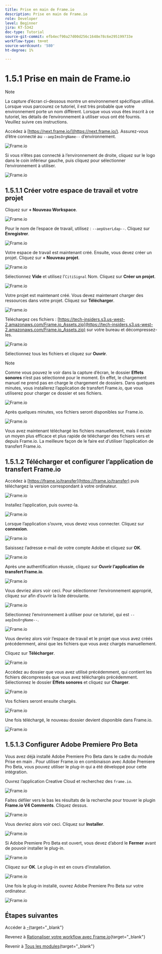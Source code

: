 ```yaml
---
title: Prise en main de Frame.io
description: Prise en main de Frame.io
role: Developer
level: Beginner
jira: KT-5342
doc-type: Tutorial
source-git-commit: efb4ecf90a27d00d256c1648e78c6e295199733e
workflow-type: tm+mt
source-wordcount: '580'
ht-degree: 1%

---
```


# 1.5.1 Prise en main de Frame.io

>[!NOTE]
>
> La capture d’écran ci-dessous montre un environnement spécifique utilisé. Lorsque vous parcourez ce tutoriel, il est très probable que votre environnement porte un nom différent. Lorsque vous vous êtes inscrit à ce tutoriel, les détails de l’environnement à utiliser vous ont été fournis. Veuillez suivre ces instructions.

Accédez à [https://next.frame.io/](https://next.frame.io/). Assurez-vous d’être connecté au `--aepImsOrgName--` d’environnement.

![Frame.io](./images/frameio1.png)

Si vous n’êtes pas connecté à l’environnement de droite, cliquez sur le logo dans le coin inférieur gauche, puis cliquez pour sélectionner l’environnement à utiliser.

![Frame.io](./images/frameio2.png)

## 1.5.1.1 Créer votre espace de travail et votre projet

Cliquez sur **+ Nouveau Workspace**.

![Frame.io](./images/frameio3.png)

Pour le nom de l’espace de travail, utilisez : `--aepUserLdap--`. Cliquez sur **Enregistrer**.

![Frame.io](./images/frameio4.png)

Votre espace de travail est maintenant créé. Ensuite, vous devez créer un projet. Cliquez sur **+ Nouveau projet**.

![Frame.io](./images/frameio5.png)

Sélectionnez **Vide** et utilisez l’`CitiSignal` Nom. Cliquez sur **Créer un projet**.

![Frame.io](./images/frameio6.png)

Votre projet est maintenant créé. Vous devez maintenant charger des ressources dans votre projet. Cliquez sur **Télécharger**.

![Frame.io](./images/frameio7.png)

Téléchargez ces fichiers : [https://tech-insiders.s3.us-west-2.amazonaws.com/Frame.io_Assets.zip](https://tech-insiders.s3.us-west-2.amazonaws.com/Frame.io_Assets.zip) sur votre bureau et décompressez-les.

![Frame.io](./images/frameio8.png)

Sélectionnez tous les fichiers et cliquez sur **Ouvrir**.

>[!NOTE]
>
>Comme vous pouvez le voir dans la capture d’écran, le dossier **Effets sonores** n’est pas sélectionné pour le moment. En effet, le chargement manuel ne prend pas en charge le chargement de dossiers. Dans quelques minutes, vous installerez l’application de transfert Frame.io, que vous utiliserez pour charger ce dossier et ses fichiers.

![Frame.io](./images/frameio9.png)

Après quelques minutes, vos fichiers seront disponibles sur Frame.io.

![Frame.io](./images/frameio10.png)

Vous avez maintenant téléchargé les fichiers manuellement, mais il existe un moyen plus efficace et plus rapide de télécharger des fichiers vers et depuis Frame.io. La meilleure façon de le faire est d’utiliser l’application de transfert Frame.io.

## 1.5.1.2 Télécharger et configurer l’application de transfert Frame.io

Accédez à [https://frame.io/transfer](https://frame.io/transfer) puis téléchargez la version correspondant à votre ordinateur.

![Frame.io](./images/frameio11.png)

Installez l’application, puis ouvrez-la.

![Frame.io](./images/frameio12.png)

Lorsque l’application s’ouvre, vous devez vous connecter. Cliquez sur **connexion**.

![Frame.io](./images/frameio13.png)

Saisissez l’adresse e-mail de votre compte Adobe et cliquez sur **OK**.

![Frame.io](./images/frameio14.png)

Après une authentification réussie, cliquez sur **Ouvrir l’application de transfert Frame.io**.

![Frame.io](./images/frameio15.png)

Vous devriez alors voir ceci. Pour sélectionner l’environnement approprié, cliquez sur afin d’ouvrir la liste déroulante.

![Frame.io](./images/frameio16.png)

Sélectionnez l’environnement à utiliser pour ce tutoriel, qui est `--aepImsOrgName--`.

![Frame.io](./images/frameio17.png)

Vous devriez alors voir l’espace de travail et le projet que vous avez créés précédemment, ainsi que les fichiers que vous avez chargés manuellement.

Cliquez sur **Télécharger**.

![Frame.io](./images/frameio18.png)

Accédez au dossier que vous avez utilisé précédemment, qui contient les fichiers décompressés que vous avez téléchargés précédemment. Sélectionnez le dossier **Effets sonores** et cliquez sur **Charger**.

![Frame.io](./images/frameio19.png)

Vos fichiers seront ensuite chargés.

![Frame.io](./images/frameio20.png)

Une fois téléchargé, le nouveau dossier devient disponible dans Frame.io.

![Frame.io](./images/frameio21.png)

## 1.5.1.3 Configurer Adobe Premiere Pro Beta

Vous avez déjà installé Adobe Premiere Pro Beta dans le cadre du module Prise en main . Pour utiliser Frame.io en combinaison avec Adobe Premiere Pro Beta, vous pouvez utiliser le plug-in qui a été développé pour cette intégration.

Ouvrez l’application Creative Cloud et recherchez des `frame.io`.

![Frame.io](./images/frameio23.png)

Faites défiler vers le bas les résultats de la recherche pour trouver le plugin **Frame.io V4 Comments**. Cliquez dessus.

![Frame.io](./images/frameio24.png)

Vous devriez alors voir ceci. Cliquez sur **Installer**.

![Frame.io](./images/frameio25.png)

Si Adobe Premiere Pro Beta est ouvert, vous devez d’abord le **Fermer** avant de pouvoir installer le plug-in.

![Frame.io](./images/frameio26.png)

Cliquez sur **OK**. Le plug-in est en cours d’installation.

![Frame.io](./images/frameio27.png)

Une fois le plug-in installé, ouvrez Adobe Premiere Pro Beta sur votre ordinateur.

![Frame.io](./images/frameio22.png)

## Étapes suivantes

Accéder à [-](./ex1.md){target="_blank"}

Revenez à [Rationaliser votre workflow avec Frame.io](./frameio.md){target="_blank"}

Revenir à [Tous les modules](./../../../overview.md){target="_blank"}
